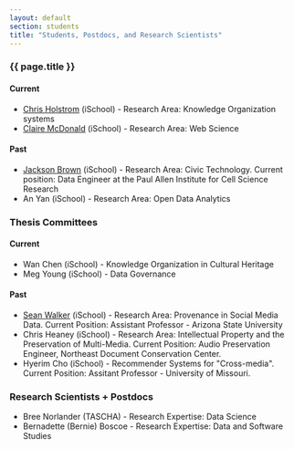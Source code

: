 ```yaml
---
layout: default
section: students
title: "Students, Postdocs, and Research Scientists"
---
```


### {{ page.title }}


#### Current
* [Chris Holstrom](https://ischool.uw.edu/people/phd/profile/cholstro) (iSchool) - Research Area: Knowledge Organization systems
* [Claire McDonald]() (iSchool) - Research Area: Web Science
          

#### Past
* [Jackson Brown](http://jacksonmaxfield.github.io/) (iSchool) - Research Area: Civic Technology. Current position: Data Engineer at the Paul Allen Institute for Cell Science Research
* An Yan (iSchool) - Research Area: Open Data Analytics

### Thesis Committees

#### Current
* Wan Chen (iSchool) - Knowledge Organization in Cultural Heritage
* Meg Young (iSchool) - Data Governance 


#### Past
* [Sean Walker](https://newcollege.asu.edu/shawn-walker) (iSchool) - Research Area: Provenance in Social Media Data. Current Position: Assistant Professor - Arizona State University
* Chris Heaney (iSchool) - Research Area: Intellectual Property and the Preservation of Multi-Media. Current Position: Audio Preservation Engineer, Northeast Document Conservation Center.
* Hyerim Cho (iSchool) - Recommender Systems for "Cross-media". Current Position: Assitant Professor - University of Missouri.

### Research Scientists + Postdocs
* Bree Norlander (TASCHA) - Research Expertise: Data Science
* Bernadette (Bernie) Boscoe - Research Expertise: Data and Software Studies 
